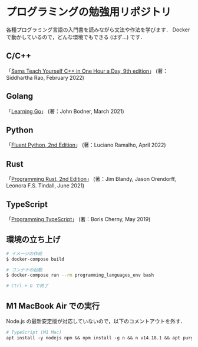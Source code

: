 # プログラミングの勉強用リポジトリ
各種プログラミング言語の入門書を読みながら文法や作法を学びます．
Docker で動かしているので，どんな環境でもできる (はず...) です．

## C/C++
「[Sams Teach Yourself C++ in One Hour a Day, 9th edition](https://learning.oreilly.com/library/view/sams-teach-yourself/9780137334674/)」 (著：Siddhartha Rao, February 2022)

## Golang
「[Learning Go](https://www.oreilly.com/library/view/learning-go/9781492077206/)」 (著：John Bodner, March 2021)

## Python
「[Fluent Python, 2nd Edition](https://learning.oreilly.com/library/view/fluent-python-2nd/9781492056348/)」 (著：Luciano Ramalho, April 2022)

## Rust
「[Programming Rust, 2nd Edition](https://learning.oreilly.com/library/view/programming-rust-2nd/9781492052586/)」 (著：Jim Blandy, Jason Orendorff, Leonora F.S. Tindall, June 2021)

## TypeScript
「[Programming TypeScript](https://learning.oreilly.com/library/view/programming-typescript/9781492037644/)」 (著：Boris Cherny, May 2019)

## 環境の立ち上げ
```bash
# イメージの作成
$ docker-compose build

# コンテナの起動
$ docker-compose run --rm programming_languages_env bash

# Ctrl + D で終了
```

## M1 MacBook Air での実行
Node.js の最新安定版が対応していないので，以下のコメントアウトを外す．

```Dockerfile
# TypeScript (M1 Mac)
apt install -y nodejs npm && npm install -g n && n v14.18.1 && apt purge -y nodejs npm
```